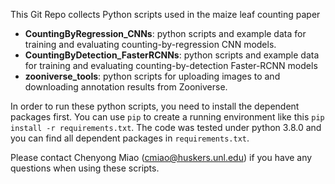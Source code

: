 This Git Repo collects Python scripts used in the maize leaf counting paper

- **CountingByRegression_CNNs**: python scripts and example data for training and evaluating counting-by-regression CNN models.
- **CountingByDetection_FasterRCNNs**: python scripts and example data for training and evaluating counting-by-detection Faster-RCNN models
- **zooniverse_tools**: python scripts for uploading images to and downloading annotation results from Zooniverse.

In order to run these python scripts, you need to install the dependent packages first. You can use `pip` to create a running environment like this `pip install -r requirements.txt`. The code was tested under python 3.8.0 and you can find all dependent packages in `requirements.txt`.

Please contact Chenyong Miao (cmiao@huskers.unl.edu) if you have any questions when using these scripts. 
